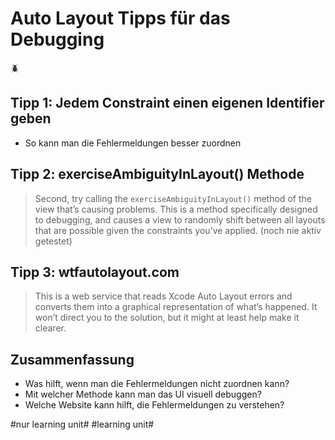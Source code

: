 # Auto Layout Tipps für das Debugging
🪲

## Tipp 1: Jedem Constraint einen eigenen Identifier geben

- So kann man die Fehlermeldungen besser zuordnen

## Tipp 2: exerciseAmbiguityInLayout() Methode

> Second, try calling the `exerciseAmbiguityInLayout()` method of the view that’s causing problems. This is a method specifically designed to debugging, and causes a view to randomly shift between all layouts that are possible given the constraints you’ve applied. 
(noch nie aktiv getestet)

## Tipp 3: wtfautolayout.com

> This is a web service that reads Xcode Auto Layout errors and converts them into a graphical representation of what’s happened. It won’t direct you to the solution, but it might at least help make it clearer.

## Zusammenfassung
- Was hilft, wenn man die Fehlermeldungen nicht zuordnen kann?
- Mit welcher Methode kann man das UI visuell debuggen?
- Welche Website kann hilft, die Fehlermeldungen zu verstehen?


#nur learning unit# #learning unit#